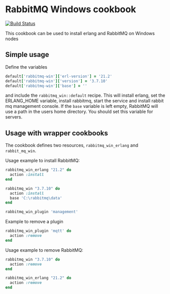 # RabbitMQ Windows cookbook

[![Build Status](https://dev.azure.com/btcag-chef/chef/_apis/build/status/btc-ag.chef-rabbitmq-win?branchName=master)](https://dev.azure.com/btcag-chef/chef/_build/latest?definitionId=1?branchName=master)

This cookbook can be used to install erlang and RabbitMQ on Windows nodes

## Simple usage

Define the variables 

```ruby
default['rabbitmq-win']['erl-version'] = '21.2'
default['rabbitmq-win']['version'] = '3.7.10'
default['rabbitmq-win']['base'] = ''
```
and include the `rabbitmq_win::default` recipe. This will install erlang, set the ERLANG_HOME variable, install rabbitmq, start the service and install rabbit mq management console. 
If the `base` variable is left empty, RabbitMQ will use a path in the users home directory. You should set this variable for servers.

## Usage with wrapper cookbooks

The cookbook defines two resources, `rabbitmq_win_erlang` and `rabbit_mq_win`.

Usage example to install RabbitMQ:

```ruby
rabbitmq_win_erlang "21.2" do
  action :install
end

rabbitmq_win "3.7.10" do
  action :install
  base 'C:\rabbitmq\data'
end

rabbitmq_win_plugin 'management'
```

Example to remove a plugin

```ruby
rabbitmq_win_plugin 'mqtt' do
  action :remove
end
```

Usage example to remove RabbitMQ:

```ruby
rabbitmq_win "3.7.10" do
  action :remove
end

rabbitmq_win_erlang "21.2" do
  action :remove
end
```

